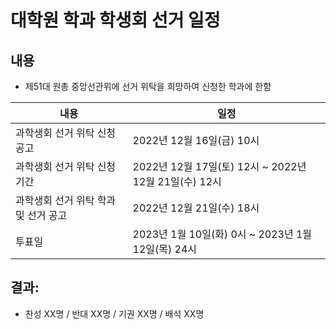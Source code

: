 대학원 학과 학생회 선거 일정
===

## 내용

* 제51대 원총 중앙선관위에 선거 위탁을 희망하여 신청한 학과에 한함

| 내용 | 일정 | 
|---|---|
| 과학생회 선거 위탁 신청공고 | 2022년 12월 16일(금) 10시 | 
| 과학생회 선거 위탁 신청기간 | 2022년 12월 17일(토) 12시 ~ 2022년 12월 21일(수) 12시 | 
| 과학생회 선거 위탁 학과 및 선거 공고 | 2022년 12월 21일(수) 18시 | 
| 투표일 | 2023년 1월 10일(화) 0시 ~ 2023년 1월 12일(목) 24시 | 

## 결과:
- 찬성 XX명 / 반대 XX명 / 기권 XX명 / 배석 XX명